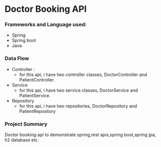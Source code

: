# Doctor Booking API
### Frameworks and Language used:
* Spring
* Spring boot
* Java
### Data Flow
* Controller :
  * for this api, i have two controller classes, DoctorController and PatientController.
* Service
  * for this api, i have two service classes, DoctorService and PatientService.
* Repository
  * for this api, i have two repositories, DoctorRepository and PatientRepository
### Project Summary
Doctor booking api to demonstrate spring,rest apis,spring boot,spring jpa, h2 database etc.
